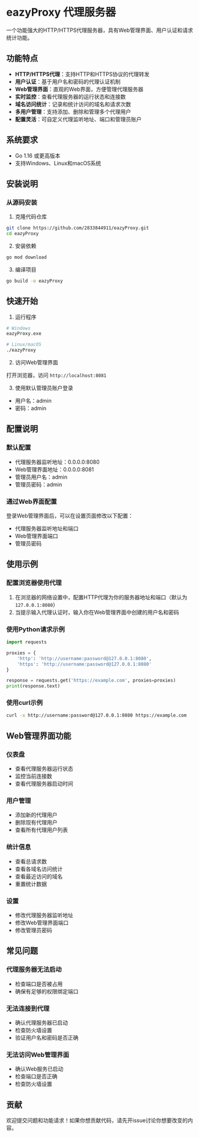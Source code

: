 # eazyProxy 代理服务器

一个功能强大的HTTP/HTTPS代理服务器，具有Web管理界面、用户认证和请求统计功能。

## 功能特点

- **HTTP/HTTPS代理**：支持HTTP和HTTPS协议的代理转发
- **用户认证**：基于用户名和密码的代理认证机制
- **Web管理界面**：直观的Web界面，方便管理代理服务器
- **实时监控**：查看代理服务器的运行状态和连接数
- **域名访问统计**：记录和统计访问的域名和请求次数
- **多用户管理**：支持添加、删除和管理多个代理用户
- **配置灵活**：可自定义代理监听地址、端口和管理员账户

## 系统要求

- Go 1.16 或更高版本
- 支持Windows、Linux和macOS系统

## 安装说明

### 从源码安装

1. 克隆代码仓库

```bash
git clone https://github.com/2833844911/eazyProxy.git
cd eazyProxy
```

2. 安装依赖

```bash
go mod download
```

3. 编译项目

```bash
go build -o eazyProxy
```

## 快速开始

1. 运行程序

```bash
# Windows
eazyProxy.exe

# Linux/macOS
./eazyProxy
```

2. 访问Web管理界面

打开浏览器，访问 `http://localhost:8081`

3. 使用默认管理员账户登录

- 用户名：admin
- 密码：admin

## 配置说明

### 默认配置

- 代理服务器监听地址：0.0.0.0:8080
- Web管理界面地址：0.0.0.0:8081
- 管理员用户名：admin
- 管理员密码：admin

### 通过Web界面配置

登录Web管理界面后，可以在设置页面修改以下配置：

- 代理服务器监听地址和端口
- Web管理界面端口
- 管理员密码

## 使用示例

### 配置浏览器使用代理

1. 在浏览器的网络设置中，配置HTTP代理为你的服务器地址和端口（默认为 `127.0.0.1:8080`）
2. 当提示输入代理认证时，输入你在Web管理界面中创建的用户名和密码

### 使用Python请求示例

```python
import requests

proxies = {
    'http': 'http://username:password@127.0.0.1:8080',
    'https': 'http://username:password@127.0.0.1:8080'
}

response = requests.get('https://example.com', proxies=proxies)
print(response.text)
```

### 使用curl示例

```bash
curl -x http://username:password@127.0.0.1:8080 https://example.com
```

## Web管理界面功能

### 仪表盘

- 查看代理服务器运行状态
- 监控当前连接数
- 查看代理服务器启动时间

### 用户管理

- 添加新的代理用户
- 删除现有代理用户
- 查看所有代理用户列表

### 统计信息

- 查看总请求数
- 查看各域名访问统计
- 查看最近访问的域名
- 重置统计数据

### 设置

- 修改代理服务器监听地址
- 修改Web管理界面端口
- 修改管理员密码

## 常见问题

### 代理服务器无法启动

- 检查端口是否被占用
- 确保有足够的权限绑定端口

### 无法连接到代理

- 确认代理服务器已启动
- 检查防火墙设置
- 验证用户名和密码是否正确

### 无法访问Web管理界面

- 确认Web服务已启动
- 检查端口是否正确
- 检查防火墙设置


## 贡献

欢迎提交问题和功能请求！如果你想贡献代码，请先开issue讨论你想要改变的内容。